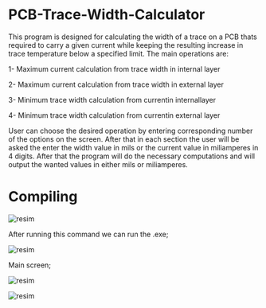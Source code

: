 # PCB-Trace-Width-Calculator
This program is designed for calculating the width of a trace on a PCB thats required to carry a given
current while keeping the resulting increase in trace temperature below a specified limit. The main
operations are:

1- Maximum current calculation from trace width in internal layer

2- Maximum current calculation from trace width in external layer

3- Minimum trace width calculation from currentin internallayer

4- Minimum trace width calculation from currentin external layer

User can choose the desired operation by entering corresponding number of the options on the
screen. After that in each section the user will be asked the enter the width value in mils or the
current value in miliamperes in 4 digits.
After that the program will do the necessary computations and will output the wanted values in
either mils or miliamperes.



# Compiling

![resim](https://user-images.githubusercontent.com/68744286/130994339-e5b01d25-23e5-49f9-9445-58bc99ac9af5.png)

After running this command we can run the .exe;

![resim](https://user-images.githubusercontent.com/68744286/130994474-4d6be764-60c5-4d00-a676-64883de7195b.png)

Main screen;

![resim](https://user-images.githubusercontent.com/68744286/130994505-5c578641-29d1-4b09-aefd-8b4493253483.png)


![resim](https://user-images.githubusercontent.com/68744286/130994516-dfac82b8-22d3-4107-965b-43c9bbd7750f.png)

